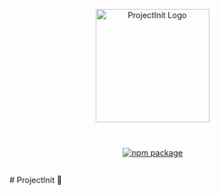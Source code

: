 <p align="center">
  <a href="https://projectinit.0boris.tech" target="_blank" rel="noopener noreferrer">
    <img width="200" src="https://0boris.tech/projectinit.svg" alt="ProjectInit Logo">
  </a>
</p>
<br/>
<p align="center">
  <a href="https://npmjs.com/package/projectinit"><img src="https://img.shields.io/npm/v/projectinit.svg" alt="npm package"></a><br/>
</p>
<br/>
# ProjectInit 🎈
